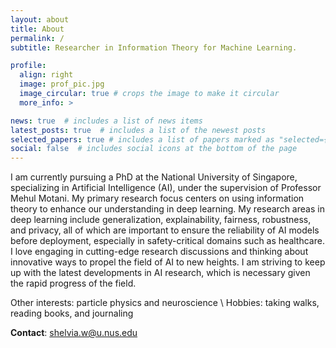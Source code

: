 ```yaml
---
layout: about
title: About
permalink: /
subtitle: Researcher in Information Theory for Machine Learning.

profile:
  align: right
  image: prof_pic.jpg
  image_circular: true # crops the image to make it circular
  more_info: >

news: true  # includes a list of news items
latest_posts: true  # includes a list of the newest posts
selected_papers: true # includes a list of papers marked as "selected={true}"
social: false  # includes social icons at the bottom of the page
---
```



I am currently pursuing a PhD at the National University of Singapore, specializing in Artificial Intelligence (AI), under the supervision of Professor Mehul Motani. My primary research focus centers on using information theory to enhance our understanding in deep learning. My research areas in deep learning include generalization, explainability, fairness, robustness, and privacy, all of which are important to ensure the reliability of AI models before deployment, especially in safety-critical domains such as healthcare. I love engaging in cutting-edge research discussions and thinking about innovative ways to propel the field of AI to new heights. I am striving to keep up with the latest developments in AI research, which is necessary given the rapid progress of the field.

Other interests: particle physics and neuroscience \\
Hobbies: taking walks, reading books, and journaling

<strong>Contact</strong>: shelvia.w@u.nus.edu
